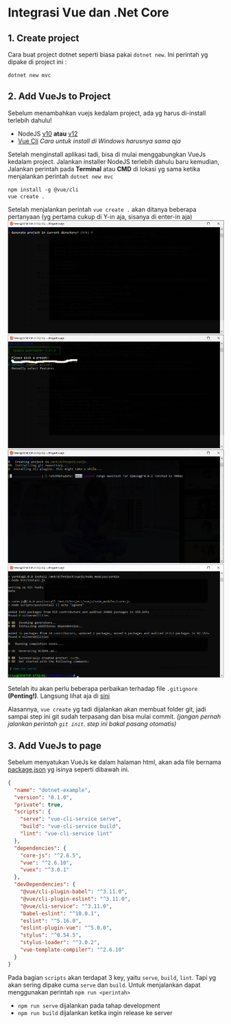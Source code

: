 # Integrasi Vue dan .Net Core

## 1. Create project
Cara buat project dotnet seperti biasa pakai `dotnet new`. Ini perintah yg dipake di project ini :

```
dotnet new mvc
```

## 2. Add VueJs to Project
Sebelum menambahkan vuejs kedalam project, ada yg harus di-install terlebih dahulu!

* NodeJS [v10](https://nodejs.org/dist/v10.16.3/node-v10.16.3-x64.msi) __atau__ [v12](https://nodejs.org/dist/v12.11.1/node-v12.11.1-x64.msi)
* [Vue Cli](https://cli.vuejs.org/guide/installation.html) *Cara untuk install di Windows harusnya sama aja*

Setelah menginstall aplikasi tadi, bisa di mulai menggabungkan VueJs kedalam project.
Jalankan installer NodeJS terlebih dahulu baru kemudian,
Jalankan perintah pada __Terminal__ atau __CMD__ di lokasi yg sama ketika menjalankan perintah `dotnet new mvc`
```
npm install -g @vue/cli
vue create .
```
Setelah menjalankan perintah `vue create .` akan ditanya beberapa pertanyaan (yg pertama cukup di Y-in aja, sisanya di enter-in aja)
![Step 1](/docs/1.png "First question")
![Step 2](/docs/2.png "First question")
![Step 3](/docs/3.png "First question")
![Step 4](/docs/4.png "First question")

Setelah itu akan perlu beberapa perbaikan terhadap file `.gitignore` __(Penting!)__.
Langsung lihat aja di [sini](/.gitignore)

Alasannya, `vue create` yg tadi dijalankan akan membuat folder git, jadi sampai step ini git sudah terpasang dan bisa mulai commit. _(jangan pernah jalankan perintah `git init`. step ini bakal pasang otomatis)_

## 3. Add VueJs to page

Sebelum menyatukan VueJs ke dalam halaman html, akan ada file bernama [package.json](/package.json) yg isinya seperti dibawah ini.
```json
{
  "name": "dotnet-example",
  "version": "0.1.0",
  "private": true,
  "scripts": {
    "serve": "vue-cli-service serve",
    "build": "vue-cli-service build",
    "lint": "vue-cli-service lint"
  },
  "dependencies": {
    "core-js": "^2.6.5",
    "vue": "^2.6.10",
    "vuex": "^3.0.1"
  },
  "devDependencies": {
    "@vue/cli-plugin-babel": "^3.11.0",
    "@vue/cli-plugin-eslint": "^3.11.0",
    "@vue/cli-service": "^3.11.0",
    "babel-eslint": "^10.0.1",
    "eslint": "^5.16.0",
    "eslint-plugin-vue": "^5.0.0",
    "stylus": "^0.54.5",
    "stylus-loader": "^3.0.2",
    "vue-template-compiler": "^2.6.10"
  }
}
```
Pada bagian `scripts` akan terdapat 3 key, yaitu `serve`, `build`, `lint`. Tapi yg akan sering dipake cuma `serve` dan `build`.
Untuk menjalankan dapat menggunakan perintah `npm run <perintah>`

* `npm run serve` dijalankan pada tahap development
* `npm run build` dijalankan ketika ingin release ke server

